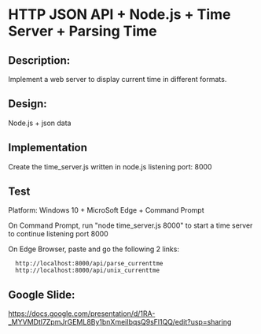 # HTTP JSON API + Node.js + Time Server + Parsing Time

## Description:
   Implement a web server to display current time in different formats.
## Design:
   Node.js + json data
   
## Implementation
  Create the time_server.js written in node.js
      listening port: 8000
      
## Test
  Platform: Windows 10 + MicroSoft Edge + Command Prompt
  
  On Command Prompt, run "node time_server.js 8000" to start a time server to continue listening port 8000
  
  On Edge Browser, paste and go the following 2 links:
  
      http://localhost:8000/api/parse_currenttme
      http://localhost:8000/api/unix_currenttme
      
      
## Google Slide:
https://docs.google.com/presentation/d/1RA-_MYVMDtl7ZpmJrGEML8By1bnXmeiIbqsQ9sFl1QQ/edit?usp=sharing
